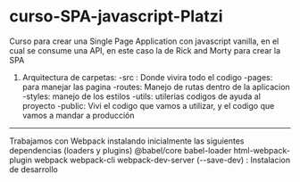 # curso-SPA-javascript-Platzi
Curso para crear una Single Page Application con javascript vanilla, en el cual se consume una API,
 en este caso la de Rick and Morty para crear la SPA

 1) Arquitectura de carpetas:
 -src : Donde vivira todo el codigo
 -pages: para manejar las pagina
 -routes: Manejo de rutas dentro de la aplicacion
 -styles: manejo de los estilos
 -utils: utilerias codigos de ayuda al proyecto
 -public: Vivi el codigo que vamos a utilizar, y el codigo que vamos a mandar a producción

 ---------
Trabajamos con Webpack instalando inicialmente las siguientes dependencias (loaders y plugins)
@babel/core 
babel-loader 
html-webpack-plugin 
webpack webpack-cli 
webpack-dev-server 
(--save-dev) : Instalacion de desarrollo